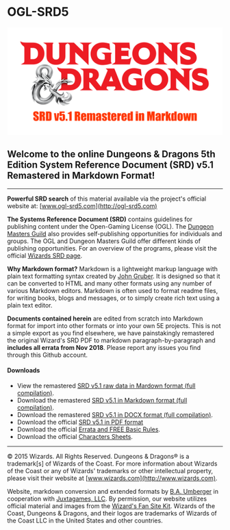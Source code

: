 # OGL-SRD5

![D&D Logo](DnD_SRD5_Remastered.png)

## Welcome to the online Dungeons & Dragons 5th Edition System Reference Document (SRD) v5.1 Remastered in Markdown Format!

---

**Powerful SRD search** of this material available via the project's official website at: [www.ogl-srd5.com](http://ogl-srd5.com)

**The Systems Reference Document (SRD)** contains guidelines for publishing content under the Open-Gaming License (OGL). The [Dungeon Masters Guild](http://dungeonmastersguild.com/) also provides self-publishing opportunities for individuals and groups. The OGL and Dungeon Masters Guild offer different kinds of publishing opportunities. For an overview of the programs, please visit the official [Wizards SRD page](http://dnd.wizards.com/articles/features/systems-reference-document-srd).

**Why Markdown format?** Markdown is a lightweight markup language with plain text formatting syntax created by [John Gruber](https://daringfireball.net). It is designed so that it can be converted to HTML and many other formats using any number of various Markdown editors. Markdown is often used to format readme files, for writing books, blogs and messages, or to simply create rich text using a plain text editor.

**Documents contained herein** are edited from scratch into Markdown format for import into other formats or into your own 5E projects. This is not a simple export as you find elsewhere, we have painstakingly remastered the original Wizard's SRD PDF to markdown paragraph-by-paragraph and **includes all errata from Nov 2018**. Please report any issues you find through this Github account.

#### Downloads

*   View the remastered [SRD v5.1 raw data in Mardown format (full compilation)](https://raw.githubusercontent.com/Umbyology/OGL-SRD5/master/formats/markdown/D%26D%205E%20SRD%20Full%20Compile-v0.2.1.md).
*   Download the remastered [SRD v5.1 in Markdown format (full compilation)](https://github.com/Umbyology/OGL-SRD5/raw/master/formats/markdown/D%26D%205E%20SRD%20Full%20Compile-v0.2.1.md).
*   Download the remastered [SRD v5.1 in DOCX format (full compilation)](https://github.com/Umbyology/OGL-SRD5/tree/master/formats/docx).
*   Download the official [SRD v5.1 in PDF format](http://media.wizards.com/2016/downloads/DND/SRD-OGL_V5.1.pdf)
*   Download the official [Errata and FREE Basic Rules](http://dnd.wizards.com/articles/features/basicrules).
*   Download the official [Characters Sheets](http://dnd.wizards.com/articles/features/character_sheets).

<hr>

© 2015 Wizards. All Rights Reserved. Dungeons & Dragons® is a trademark[s] of Wizards of the Coast. For more information about Wizards of the Coast or any of Wizards' trademarks or other intellectual property, please visit their website at [www.wizards.com](http://www.wizards.com).

Website, markdown conversion and extended formats by [B.A. Umberger](http://www.umbyology.com) in cooperation with [Juxtagames, LLC](http://www.juxta.games). By permission, our website utilizes official material and images from the [Wizard's Fan Site Kit](http://dnd.wizards.com/articles/features/fan-site-kit). Wizards of the Coast, Dungeons & Dragons, and their logos are trademarks of Wizards of the Coast LLC in the United States and other countries.
